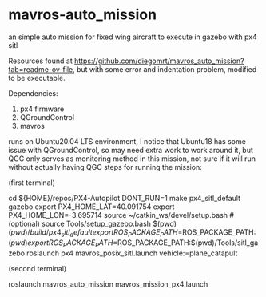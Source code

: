 # mavros-auto_mission
an simple auto mission for fixed wing aircraft to execute in gazebo with px4 sitl

Resources found at https://github.com/diegomrt/mavros_auto_mission?tab=readme-ov-file, but with some error and indentation problem, modified to be executable.

Dependencies:
1. px4 firmware
2. QGroundControl
3. mavros

runs on Ubuntu20.04 LTS environment, I notice that Ubuntu18 has some issue with QGroundControl, so may need extra work to work around it, but QGC only serves as monitoring method in this mission, not sure if it will run without actually having QGC
steps for running the mission:

(first terminal)

cd ${HOME}/repos/PX4-Autopilot
DONT_RUN=1 make px4_sitl_default gazebo
export PX4_HOME_LAT=40.091754
export PX4_HOME_LON=-3.695714
source ~/catkin_ws/devel/setup.bash    # (optional)
source Tools/setup_gazebo.bash $(pwd) $(pwd)/build/px4_sitl_default
export ROS_PACKAGE_PATH=$ROS_PACKAGE_PATH:$(pwd)
export ROS_PACKAGE_PATH=$ROS_PACKAGE_PATH:$(pwd)/Tools/sitl_gazebo
roslaunch px4 mavros_posix_sitl.launch vehicle:=plane_catapult

(second terminal)

roslaunch mavros_auto_mission mavros_mission_px4.launch

